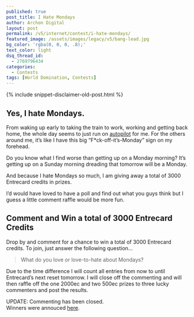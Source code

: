 ```yaml
---
published: true
post_title: I Hate Mondays
author: Archon Digital
layout: post
permalink: /v5/internet/contest/i-hate-mondays/
featured_image: /assets/images/legacy/v5/bang-lead.jpg
bg_color: 'rgba(0, 0, 0, .8);'
text_color: light
dsq_thread_id:
  - 2769796434
categories:
  - Contests
tags: [World Domination, Contests]
---
```

{% include snippet-disclaimer-old-post.html %}

## Yes, I hate Mondays.

From waking up early to taking the train to work, working and getting back home, the whole day seems to just run on <a href="http://www.imdb.com/title/tt0389860/" target="_blank">autopilot</a> for me. For the others around me, it&#8217;s like I have this big &#8220;F*ck-off-it&#8217;s-Monday&#8221; sign on my forehead.

Do you know what I find worse than getting up on a Monday morning?<!--more--> It&#8217;s getting up on a Sunday morning dreading that tomorrow will be a Monday.

And because I hate Mondays so much, I am giving away a total of 3000 Entrecard credits in prizes.

I&#8217;d would have loved to have a poll and find out what you guys think but I guess a little comment raffle would be more fun.

## Comment and Win a total of 3000 Entrecard Credits

Drop by and comment for a chance to win a total of 3000 Entrecard credits. To join, just answer the following question&#8230;

> What do you love or love-to-hate about Mondays?

Due to the time difference I will count all entries from now to until Entrecard&#8217;s next reset tomorrow. I will close off the commenting and will then raffle off the one 2000ec and two 500ec prizes to three lucky commenters and post the results.

<span class="attention">UPDATE: Commenting has been closed.<br /> Winners were annouced <a href="{{ site.baseurl }}/2008/04/16/i-hate-mondays-results/">here</a>.</span>